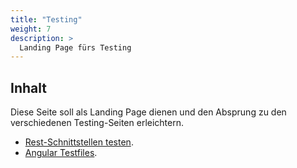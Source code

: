 ```yaml
---
title: "Testing"
weight: 7
description: >
  Landing Page fürs Testing
---
```


## Inhalt
Diese Seite soll als Landing Page dienen und den Absprung zu den verschiedenen Testing-Seiten erleichtern.

- [Rest-Schnittstellen testen](../../../../docs/java/java-rest-testing/).
- [Angular Testfiles](../../../../docs/web/angular/02_7_angular_unit_test/).
